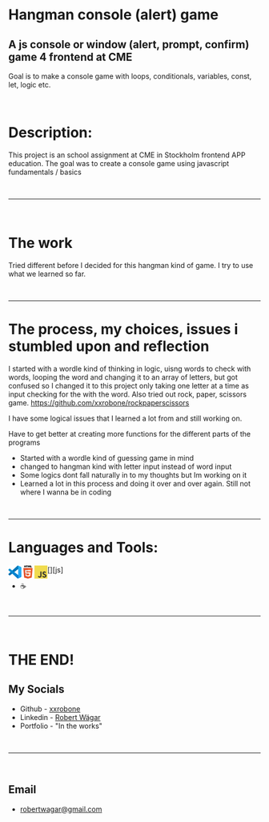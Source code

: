 # Hangman console (alert) game

## A js console or window (alert, prompt, confirm) game 4 frontend at CME

Goal is to make a console game with loops, conditionals, variables, const, let, logic etc. 

</br>

# **Description:**

This project is an school assignment at CME in Stockholm frontend APP education.
The goal was to create a console game using javascript fundamentals / basics

</br>

---

</br>

# The work

Tried different before I decided for this hangman kind of game. I try to use what we learned so far.

</br>

---

# The process, my choices, issues i stumbled upon and reflection

I started with a wordle kind of thinking in logic, uisng words to check with words, looping the word and changing it to an array of letters, but got confused so I changed it to this project only taking one letter at a time as input checking for the with the word. 
Also tried out rock, paper, scissors game. 
https://github.com/xxrobone/rockpaperscissors

I have some logical issues that I learned a lot from and still working on. 

Have to get better at creating more functions for the different parts of the programs

- Started with a wordle kind of guessing game in mind
- changed to hangman kind with letter input instead of word input
- Some logics dont fall naturally in to my thoughts but Im working on it
- Learned a lot in this process and doing it over and over again. Still not where I wanna be in coding

</br>

---

# **Languages and Tools:**

[<img align="left" alt="Visual Studio Code" width="26px" src="https://raw.githubusercontent.com/github/explore/80688e429a7d4ef2fca1e82350fe8e3517d3494d/topics/visual-studio-code/visual-studio-code.png" />][vscode]
[<img align="left" alt="HTML5" width="26px" src="https://raw.githubusercontent.com/github/explore/80688e429a7d4ef2fca1e82350fe8e3517d3494d/topics/html/html.png" />][html]
[<img align="left" alt="JS" width="26px" src="https://raw.githubusercontent.com/github/explore/80688e429a7d4ef2fca1e82350fe8e3517d3494d/topics/javascript/javascript.png" />][js]
</br>

- ☕

</br>

---


</br>

# **THE END!**

## **My Socials**

- Github - [xxrobone](https://github.com/xxrobone)
- Linkedin - [Robert Wägar](https://www.linkedin.com/in/robert-w%C3%A4gar-1b4661139/)
- Portfolio - "In the works"

</br>

---

</br>

## **Email**

- robertwagar@gmail.com

## </br>

</br>

[vscode]: https://code.visualstudio.com/
[html]: https://www.w3schools.com/html/
